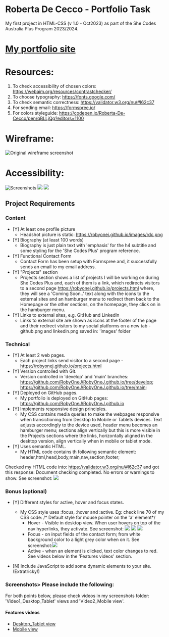  # Roberta De Cecco - Portfolio Task
  My first project in HTML-CSS (v 1.0 - Oct2023) as part of the She Codes Australia Plus Program 2023/2024.
 
 # [My portfolio site](https://robyonej.github.io/index.html)

 # Resources:
 1. To check accessibility of chosen colors: https://webaim.org/resources/contrastchecker/
 2. To choose typography: https://fonts.google.com/
 3. To check semantic correctness: https://validator.w3.org/nu/#l62c37
 4. For sending email: https://formspree.io/
 5. For colors styleguide: https://codepen.io/Roberta-De-Cecco/pen/qBLLjQg?editors=1100

 # Wireframe: 
 ![Original wireframe screenshot](./images/Wireframe-2023-10-08.png)

 # Accessibility:
 ![Screenshots](./images/styleguide/first-combo.PNG)
 ![](./images/styleguide/second-combo.PNG)
 ![](./images/styleguide/third-combo.PNG)

 ## Project Requirements
 
 ### Content

 - [Y] At least one profile picture 
    - Headshot picture is static: https://robyonej.github.io/images/rdc.png 
 - [Y] Biography (at least 100 words)
    - Biography is just plain text with 'emphasis' for the h4 subtitle and some styling for the 'She Codes Plus' program reference.
 - [Y] Functional Contact Form
    - Contact Form has been setup with Formspree and, it successfully sends an email to my email address.
 - [Y] "Projects" section
    - Projects section shows a list of projects I will be working on during She Codes Plus and, each of them is a link, which redirects visitors to a second page https://robyonej.github.io/projects.html where, they will see a 'Coming Soon..' text along with the icons to the external sites and an hamburger menu to redirect them back to the Homepage or the other sections, on the homepage, they click on in the hamburger menu.
 - [Y] Links to external sites, e.g. GitHub and LinkedIn 
    - Links to external site are shown as icons at the footer of the page and their redirect visitors to my social platforms on a new tab - github.png and linkedin.png saved in: 'images' folder
 
 ### Technical

 - [Y] At least 2 web pages.
    - Each project links send visitor to a second page - https://robyonej.github.io/projects.html
 - [Y] Version controlled with Git.
    - Version controlled in 'develop' and 'main' branches: https://github.com/RobyOneJ/RobyOneJ.github.io/tree/develop; https://github.com/RobyOneJ/RobyOneJ.github.io/tree/main;
 - [Y] Deployed on GitHub pages.
    - My portfolio is deployed on GitHub pages: https://github.com/RobyOneJ/RobyOneJ.github.io
 - [Y] Implements responsive design principles.
    - My CSS contains media queries to make the webpages responsive when transictioning from Desktop to Mobile or Tablets devices. Text adjusts accordingly to the device used, header menu becomes an hamburger menu; sections align vertically but this is more visible in the Projects sections where the links, horizontally aligned in the desktop version, align vertically when in mobile or tablet mode.
 - [Y] Uses semantic HTML.
    - My HTML code contains th following semantic element: header,html,head,body,main,nav,section,footer;

 Checked my HTML code into: https://validator.w3.org/nu/#l62c37 and got this response: Document checking completed. No errors or warnings to show. See screenshot: ![](./screenshots/Semantic_HTML_ValidatorResponse.png)
 
 ### Bonus (optional)

 - [Y] Different styles for active, hover and focus states.
    - My CSS style uses :focus, :hover and :active. Eg: check line 70 of my CSS code: /* Default style for mouse pointer on the 'a' element*/
        - Hover - Visible in desktop view. When user hovers on top of the nav hyperlinks, they activate. See screenshot: ![](screenshots/Hovering_activating_element.png) ![](screenshots/Hovering_activating_hyperlink.png) ![](screenshots/Hovering_activating_logs.png)
        - Focus - on input fields of the contact form; from white background color to a light grey color when on it. See screenshot:![](screenshots/Focus_on_field.png)
        - Active - when an element is clicked, text color changes to red. See videos below in the 'Features videos' section.

 - [N] Include JavaScript to add some dynamic elements to your site. (Extratricky!)
 
 ### Screenshots> Please include the following:
 For both points below, please check videos in my screenshots folder: 'Video1_Desktop_Tablet' views and 'Video2_Mobile view'.


#### Features videos

- [Desktop_Tablet view](./screenshots/Video1_Desktop_Tablet_view.mp4)
- [Mobile view](./screenshots/Video2_Mobile_view.mp4)
